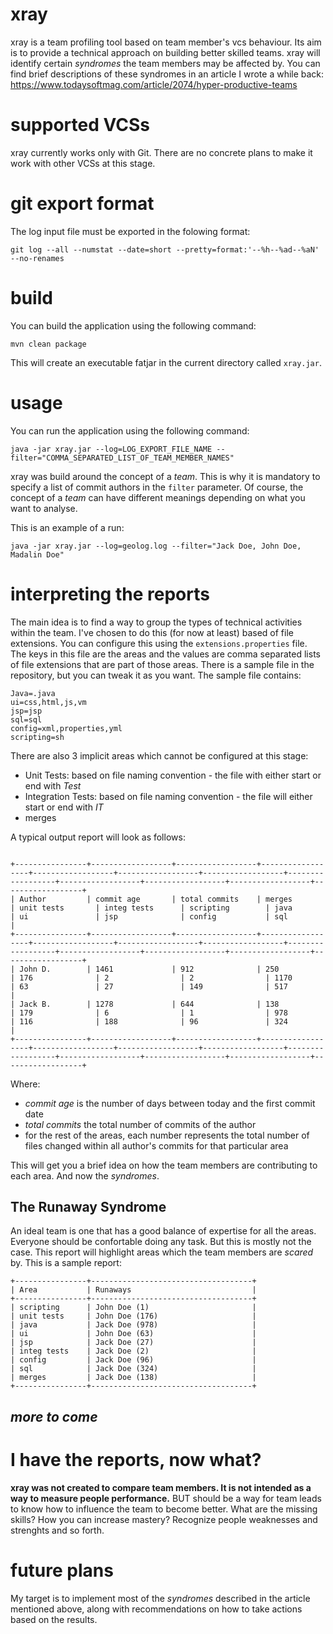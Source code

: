 # xray
  xray is a team profiling tool based on team member's vcs behaviour. Its aim is to provide a technical approach on building better skilled teams. xray will identify certain _syndromes_ the team members may be affected by. You can find brief descriptions of these syndromes in an article I wrote a while back: https://www.todaysoftmag.com/article/2074/hyper-productive-teams

# supported VCSs
  xray currently works only with Git. There are no concrete plans to make it work with other VCSs at this stage.

# git export format
  The log input file must be exported in the folowing format:

  `git log --all --numstat --date=short --pretty=format:'--%h--%ad--%aN' --no-renames`

# build
  You can build the application using the following command:

  `mvn clean package`

  This will create an executable fatjar in the current directory called `xray.jar`.

# usage
  You can run the application using the following command:

  `java -jar xray.jar --log=LOG_EXPORT_FILE_NAME --filter="COMMA_SEPARATED_LIST_OF_TEAM_MEMBER_NAMES"`

  xray was build around the concept of a _team_. This is why it is mandatory to specify a list of commit authors in the `filter` parameter. Of course, the concept of a _team_ can have different meanings depending on what you want to analyse.

This is an example of a run:

`java -jar xray.jar --log=geolog.log --filter="Jack Doe, John Doe, Madalin Doe"`

# interpreting the reports
The main idea is to find a way to group the types of technical activities within the team. I've chosen to do this (for now at least) based of file extensions. You can configure this using the `extensions.properties` file. The keys in this file are the areas and the values are comma separated lists of file extensions that are part of those areas. There is a sample file in the repository, but you can tweak it as you want. The sample file contains:

```
Java=.java
ui=css,html,js,vm
jsp=jsp
sql=sql
config=xml,properties,yml
scripting=sh
```
There are also 3 implicit areas which cannot be configured at this stage:
- Unit Tests: based on file naming convention - the file with either start or end with _Test_
- Integration Tests: based on file naming convention - the file will either start or end with _IT_
- merges

A typical output report will look as follows:

```

+----------------+------------------+------------------+------------------+------------------+------------------+------------------+------------------+------------------+------------------+------------------+------------------+
| Author         | commit age       | total commits    | merges           | unit tests       | integ tests      | scripting        | java             | ui               | jsp              | config           | sql              |
+----------------+------------------+------------------+------------------+------------------+------------------+------------------+------------------+------------------+------------------+------------------+------------------+
| John D.        | 1461             | 912              | 250              | 176              | 2                | 2                | 1170             | 63               | 27               | 149              | 517              |
| Jack B.        | 1278             | 644              | 138              | 179              | 6                | 1                | 978              | 116              | 188              | 96               | 324              |
+----------------+------------------+------------------+------------------+------------------+------------------+------------------+------------------+------------------+------------------+------------------+------------------+

```
Where:
* _commit age_ is the number of days between today and the first commit date
* _total commits_ the total number of commits of the author
* for the rest of the areas, each number represents the total number of files changed within all author's commits for that particular area

This will get you a brief idea on how the team members are contributing to each area. And now the _syndromes_. 

## The Runaway Syndrome
An ideal team is one that has a good balance of expertise for all the areas. Everyone should be confortable doing any task. But this is mostly not the case. This report will highlight areas which the team members are _scared_ by. This is a sample report:

```
+----------------+------------------------------------+
| Area           | Runaways                           |
+----------------+------------------------------------+
| scripting      | John Doe (1)                       |
| unit tests     | John Doe (176)                     |
| java           | Jack Doe (978)                     |
| ui             | John Doe (63)                      |
| jsp            | Jack Doe (27)                      |
| integ tests    | Jack Doe (2)                       |
| config         | Jack Doe (96)                      |
| sql            | Jack Doe (324)                     |
| merges         | Jack Doe (138)                     |
+----------------+------------------------------------+
```

## _more to come_

# I have the reports, now what?
**xray was not created to compare team members. It is not intended as a way to measure people performance.** BUT should be a way for team leads to know how to influence the team to become better. What are the missing skills? How you can increase mastery? Recognize people weaknesses and strenghts and so forth. 

# future plans
My target is to implement most of the _syndromes_ described in the article mentioned above, along with recommendations on how to take actions based on the results.
